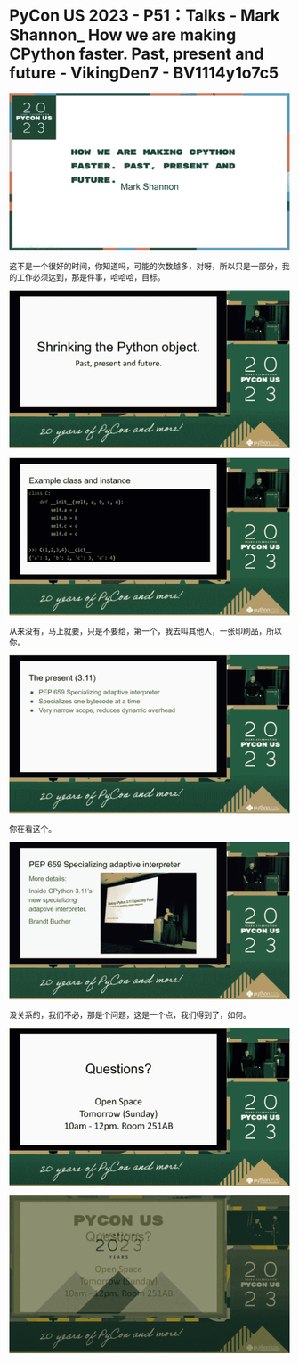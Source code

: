 # PyCon US 2023 - P51：Talks - Mark Shannon_ How we are making CPython faster. Past, present and future - VikingDen7 - BV1114y1o7c5

![](img/ef54c28d141e08b704c3533d9ca1df2d_0.png)

这不是一个很好的时间，你知道吗，可能的次数越多，对呀，所以只是一部分，我的工作必须达到，那是件事，哈哈哈，目标。



![](img/ef54c28d141e08b704c3533d9ca1df2d_2.png)

![](img/ef54c28d141e08b704c3533d9ca1df2d_3.png)

从来没有，马上就要，只是不要给，第一个，我去叫其他人，一张印刷品，所以你。

![](img/ef54c28d141e08b704c3533d9ca1df2d_5.png)

你在看这个。

![](img/ef54c28d141e08b704c3533d9ca1df2d_7.png)

没关系的，我们不必，那是个问题，这是一个点，我们得到了，如何。

![](img/ef54c28d141e08b704c3533d9ca1df2d_9.png)

![](img/ef54c28d141e08b704c3533d9ca1df2d_10.png)